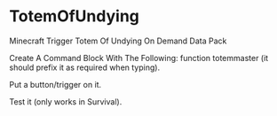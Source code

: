 # TotemOfUndying
Minecraft Trigger Totem Of Undying On Demand Data Pack

Create A Command Block With The Following:
function totemmaster (it should prefix it as required when typing).

Put a button/trigger on it.

Test it (only works in Survival).

